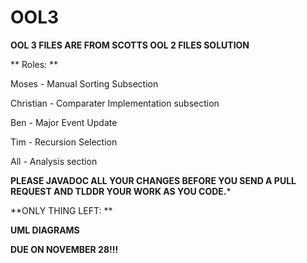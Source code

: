 # OOL3

**OOL 3 FILES ARE FROM SCOTTS OOL 2 FILES SOLUTION**

** Roles: **

Moses - Manual Sorting Subsection

Christian - Comparater Implementation subsection

Ben - Major Event Update

Tim - Recursion Selection

All - Analysis section

**PLEASE JAVADOC ALL YOUR CHANGES BEFORE YOU SEND A PULL REQUEST AND TLDDR YOUR WORK AS YOU CODE.***

**ONLY THING LEFT: **

**UML DIAGRAMS**

**DUE ON NOVEMBER 28!!!**
